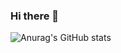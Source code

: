 ### Hi there 👋

<!--
**RyanWangZf/ryanwangzf** is a ✨ _special_ ✨ repository because its `README.md` (this file) appears on your GitHub profile.

Here are some ideas to get you started:

- 🔭 I’m currently working on ...
- 🌱 I’m currently learning ...
- 👯 I’m looking to collaborate on ...
- 🤔 I’m looking for help with ...
- 💬 Ask me about ...
- 📫 How to reach me: ...
- 😄 Pronouns: ...
- ⚡ Fun fact: ...
-->


<!-- [![Anurag's GitHub stats](https://github-readme-stats.vercel.app/api?username=ryanwangzf)](https://github.com/anuraghazra/github-readme-stats) -->
![Anurag's GitHub stats](https://github-readme-stats.vercel.app/api?username=ryanwangzf&hide=contribs,prs,issues&show_icons=true)
